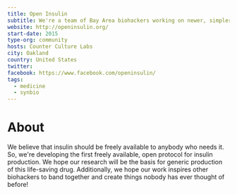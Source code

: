 ```yaml
---
title: Open Insulin
subtitle: We're a team of Bay Area biohackers working on newer, simpler, less expensive ways to make insulin.
website: http://openinsulin.org/
start-date: 2015
type-org: community
hosts: Counter Culture Labs
city: Oakland
country: United States
twitter:
facebook: https://www.facebook.com/openinsulin/
tags:
  - medicine
  - synbio
---
```


# About
We believe that insulin should be freely available to anybody who needs it. So, we're developing the first freely available, open protocol for insulin production. We hope our research will be the basis for generic production of this life-saving drug. Additionally, we hope our work inspires other biohackers to band together and create things nobody has ever thought of before!
